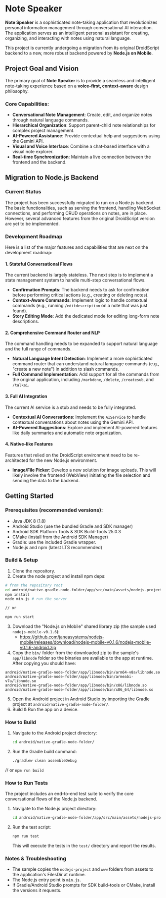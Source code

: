 # Note Speaker

**Note Speaker** is a sophisticated note-taking application that revolutionizes personal information management through conversational AI interaction. The application serves as an intelligent personal assistant for creating, organizing, and interacting with notes using natural language.

This project is currently undergoing a migration from its original DroidScript backend to a new, more robust backend powered by **Node.js on Mobile**.

## Project Goal and Vision

The primary goal of **Note Speaker** is to provide a seamless and intelligent note-taking experience based on a **voice-first, context-aware** design philosophy.

### Core Capabilities:
- **Conversational Note Management**: Create, edit, and organize notes through natural language commands.
- **Hierarchical Organization**: Support parent-child note relationships for complex project management.
- **AI-Powered Assistance**: Provide contextual help and suggestions using the Gemini API.
- **Visual and Voice Interface**: Combine a chat-based interface with a visual note explorer.
- **Real-time Synchronization**: Maintain a live connection between the frontend and the backend.

## Migration to Node.js Backend

### Current Status

The project has been successfully migrated to run on a Node.js backend. The basic functionalities, such as serving the frontend, handling WebSocket connections, and performing CRUD operations on notes, are in place. However, several advanced features from the original DroidScript version are yet to be implemented.

### Development Roadmap

Here is a list of the major features and capabilities that are next on the development roadmap:

#### 1. Stateful Conversational Flows

The current backend is largely stateless. The next step is to implement a state management system to handle multi-step conversational flows.

- **Confirmation Prompts**: The backend needs to ask for confirmation before performing critical actions (e.g., creating or deleting notes).
- **Context-Aware Commands**: Implement logic to handle contextual commands (e.g., running `/editdescription` on a note that was just found).
- **Story Editing Mode**: Add the dedicated mode for editing long-form note descriptions.

#### 2. Comprehensive Command Router and NLP

The command handling needs to be expanded to support natural language and the full range of commands.

- **Natural Language Intent Detection**: Implement a more sophisticated command router that can understand natural language commands (e.g., "create a new note") in addition to slash commands.
- **Full Command Implementation**: Add support for all the commands from the original application, including `/markdone`, `/delete`, `/createsub`, and `/talkai`.

#### 3. Full AI Integration

The current AI service is a stub and needs to be fully integrated.

- **Contextual AI Conversations**: Implement the `AIService` to handle contextual conversations about notes using the Gemini API.
- **AI-Powered Suggestions**: Explore and implement AI-powered features like daily summaries and automatic note organization.

#### 4. Native-like Features

Features that relied on the DroidScript environment need to be re-architected for the new Node.js environment.

- **Image/File Picker**: Develop a new solution for image uploads. This will likely involve the frontend (WebView) initiating the file selection and sending the data to the backend.

## Getting Started

### Prerequisites (recommended versions):
- Java JDK 8 (1.8)
- Android Studio (use the bundled Gradle and SDK manager)
- Android SDK Platform Tools & SDK Build-Tools 25.0.3
- CMake (install from the Android SDK Manager)
- Gradle: use the included Gradle wrapper.
- Node.js and npm (latest LTS recommended)

### Build & Setup

1. Clone the repository.
2. Create the node project and install npm deps:

```bash
# from the repository root
cd android/native-gradle-node-folder/app/src/main/assets/nodejs-project
npm install
node min.js # run the server

// or

npm run start
```

3. Download the "Node.js on Mobile" shared library zip (the sample used `nodejs-mobile-v0.1.6`):
	 - https://github.com/janeasystems/nodejs-mobile/releases/download/nodejs-mobile-v0.1.6/nodejs-mobile-v0.1.6-android.zip
4. Copy the `bin/` folder from the downloaded zip to the sample's `app/libnode` folder so the binaries are available to the app at runtime. After copying you should have:

```text
android/native-gradle-node-folder/app/libnode/bin/arm64-v8a/libnode.so
android/native-gradle-node-folder/app/libnode/bin/armeabi-v7a/libnode.so
android/native-gradle-node-folder/app/libnode/bin/x86/libnode.so
android/native-gradle-node-folder/app/libnode/bin/x86_64/libnode.so
```

5. Open the Android project in Android Studio by importing the Gradle project at `android/native-gradle-node-folder/`.
6. Build & Run the app on a device.

### How to Build

1.  Navigate to the Android project directory:

    ```bash
    cd android/native-gradle-node-folder/
    ```

2.  Run the Gradle build command:

    ```bash
    ./gradlew clean assembleDebug
    ```

// or `npm run build`

### How to Run Tests

The project includes an end-to-end test suite to verify the core conversational flows of the Node.js backend.

1.  Navigate to the Node.js project directory:

    ```bash
    cd android/native-gradle-node-folder/app/src/main/assets/nodejs-project
    ```

2.  Run the test script:

    ```bash
    npm run test
    ```

    This will execute the tests in the `test/` directory and report the results.




### Notes & Troubleshooting
- The sample copies the `nodejs-project` and `www` folders from assets to the application's FilesDir at runtime.
- The Node.js entry point is `min.js`.
- If Gradle/Android Studio prompts for SDK build-tools or CMake, install the versions it requests.